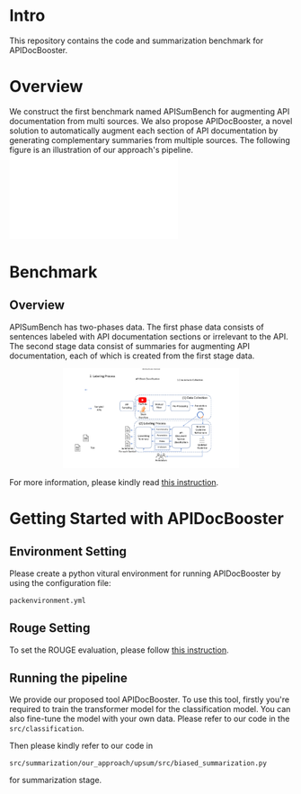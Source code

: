 # Intro
This repository contains the code and summarization benchmark for APIDocBooster.

# Overview
We construct the first benchmark named APISumBench for augmenting API documentation from multi sources.
We also propose APIDocBooster, a novel solution to automatically augment each section of API documentation by generating complementary summaries from multiple sources.
The following figure is an illustration of our approach's pipeline.
![APIDocBooster](presentation/APIDOCBOOSTER.pdf)

# Benchmark

## Overview
APISumBench has two-phases data. 
The first phase data consists of sentences labeled with API documentation sections or irrelevant to the API. 
The second stage data consist of summaries for augmenting API documentation, each of which is created from the first stage data.

<center>
<figure>
<!-- ![](figure/groundtruth_summary.png) ![](figure/datafield.png)
 -->
<img src='presentation/benchmark_diagram_v2.pdf' style="zoom: 30.7%;"/>
</figure>
</center>

For more information, please kindly read [this instruction](data/readme.md).

# Getting Started with APIDocBooster

## Environment Setting

Please create a python vitural environment for running APIDocBooster by using the configuration file:

```
packenvironment.yml 
```

## Rouge Setting

To set the ROUGE evaluation, please follow [this instruction](https://stackoverflow.com/a/57686103/10143020).

## Running the pipeline

We provide our proposed tool APIDocBooster. 
To use this tool, firstly you're required to train the transformer model for the classification model. 
You can also fine-tune the model with your own data.
Please refer to our code in the ``src/classification``.

Then please kindly refer to our code in 
```
src/summarization/our_approach/upsum/src/biased_summarization.py
```
for summarization stage.

